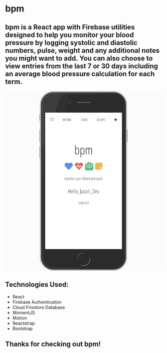 # bpm

## bpm is a React app with Firebase utilities designed to help you monitor your blood pressure by logging systolic and diastolic numbers, pulse, weight and any additional notes you might want to add. You can also choose to view entries from the last 7 or 30 days including an average blood pressure calculation for each term.

![](bpm-demo.gif)

## Technologies Used:
- React
- Firebase Authentication
- Cloud Firestore Database
- MomentJS
- Motion
- Reactstrap
- Bootstrap

## Thanks for checking out bpm!
